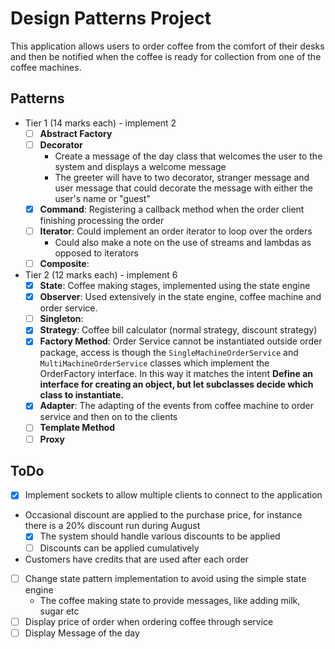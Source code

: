 # Design Patterns Project

This application allows users to order coffee from the comfort of their desks
and then be notified when the coffee is ready for collection from one of the coffee machines.

## Patterns

- Tier 1 (14 marks each) - implement 2
    - [ ] **Abstract Factory**
    - [ ] **Decorator**
        - Create a message of the day class that welcomes the user to the system and displays a welcome message
        - The greeter will have to two decorator, stranger message and user message that could decorate the message with either the user's name or "guest"
    - [x] **Command**: Registering a callback method when the order client finishing processing the order 
    - [ ] **Iterator**: Could implement an order iterator to loop over the orders
        - Could also make a note on the use of streams and lambdas as opposed to iterators
    - [ ] **Composite**:
- Tier 2 (12 marks each) - implement 6
    - [x] **State**: Coffee making stages, implemented using the state engine
    - [x] **Observer**: Used extensively in the state engine, coffee machine and order service.
    - [ ] **Singleton**:
    - [x] **Strategy**: Coffee bill calculator (normal strategy, discount strategy)
    - [x] **Factory Method**: Order Service cannot be instantiated outside order package, access is though the 
    `SingleMachineOrderService` and `MultiMachineOrderService` classes which implement the OrderFactory interface.
    In this way it matches the intent **Define an interface for creating an object, but let subclasses decide which class to instantiate.**
    - [x] **Adapter**: The adapting of the events from coffee machine to order service and then on to the clients
    - [ ] **Template Method** 
    - [ ] **Proxy**

## ToDo


- [x] Implement sockets to allow multiple clients to connect to the application
- Occasional discount are applied to the purchase price, for instance there is a 20% discount run during August
    - [x] The system should handle various discounts to be applied
    - [ ] Discounts can be applied cumulatively
- Customers have credits that are used after each order
- [ ] Change state pattern implementation to avoid using the simple state engine
    - The coffee making state to provide messages, like adding milk, sugar etc
- [ ] Display price of order when ordering coffee through service
- [ ] Display Message of the day